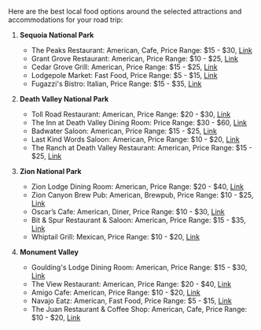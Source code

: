 Here are the best local food options around the selected attractions and accommodations for your road trip:
1. **Sequoia National Park**
   - The Peaks Restaurant: American, Cafe, Price Range: $15 - $30, [Link](https://www.tripadvisor.com/Restaurant_Review-g143050-d1224871-Reviews-The_Peaks_Restaurant-Sequoia_and_Kings_Canyon_National_Park_California.html)
   - Grant Grove Restaurant: American, Price Range: $10 - $25, [Link](https://www.tripadvisor.com/Restaurant_Review-g143050-d1224869-Reviews-Grant_Grove_Restaurant-Sequoia_and_Kings_Canyon_National_Park_California.html)
   - Cedar Grove Grill: American, Price Range: $15 - $25, [Link](https://www.tripadvisor.com/Restaurant_Review-g143050-d1376783-Reviews-Cedar_Grove_Grill-Sequoia_and_Kings_Canyon_National_Park_California.html)
   - Lodgepole Market: Fast Food, Price Range: $5 - $15, [Link](https://www.tripadvisor.com/Restaurant_Review-g143050-d792764-Reviews-Lodgepole_Market-Sequoia_and_Kings_Canyon_National_Park_California.html)
   - Fugazzi's Bistro: Italian, Price Range: $15 - $35, [Link](https://www.tripadvisor.com/Restaurant_Review-g143050-d1224875-Reviews-Fugazzi_s_Bistro-Sequoia_and_Kings_Canyon_National_Park_California.html)

2. **Death Valley National Park**
   - Toll Road Restaurant: American, Price Range: $20 - $30, [Link](https://www.tripadvisor.com/Restaurant_Review-g143021-d950566-Reviews-Toll_Road_Restaurant-Death_Valley_National_Park_California.html)
   - The Inn at Death Valley Dining Room: Price Range: $30 - $60, [Link](https://www.tripadvisor.com/Restaurant_Review-g143021-d950588-Reviews-The_Inn_at_Death_Valley_Dining_Room-Death_Valley_National_Park_California.html)
   - Badwater Saloon: American, Price Range: $15 - $25, [Link](https://www.tripadvisor.com/Restaurant_Review-g143021-d950596-Reviews-Badwater_Saloon-Death_Valley_National_Park_California.html)
   - Last Kind Words Saloon: American, Price Range: $10 - $20, [Link](https://www.tripadvisor.com/Restaurant_Review-g143021-d950613-Reviews-Last_Kind_Words_Saloon-Death_Valley_National_Park_California.html)
   - The Ranch at Death Valley Restaurant: American, Price Range: $15 - $25, [Link](https://www.tripadvisor.com/Restaurant_Review-g143021-d950596-Reviews-Ranch_at_Death_Valley_Restaurant-Death_Valley_National_Park_California.html)

3. **Zion National Park**
   - Zion Lodge Dining Room: American, Price Range: $20 - $40, [Link](https://www.tripadvisor.com/Restaurant_Review-g143057-d112743-Reviews-Zion_Lodge_Dining_Room-Zion_National_Park_Utah.html)
   - Zion Canyon Brew Pub: American, Brewpub, Price Range: $10 - $25, [Link](https://www.tripadvisor.com/Restaurant_Review-g143057-d112773-Reviews-Zion_Canyon_Brew_Pub-Zion_National_Park_Utah.html)
   - Oscar’s Cafe: American, Diner, Price Range: $10 - $30, [Link](https://www.tripadvisor.com/Restaurant_Review-g143057-d112774-Reviews-Oscar_s_Cafe-Zion_National_Park_Utah.html)
   - Bit & Spur Restaurant & Saloon: American, Price Range: $15 - $35, [Link](https://www.tripadvisor.com/Restaurant_Review-g143057-d112772-Reviews-Bit_Spur_Restaurant_Saloon-Zion_National_Park_Utah.html)
   - Whiptail Grill: Mexican, Price Range: $10 - $20, [Link](https://www.tripadvisor.com/Restaurant_Review-g143057-d1070360-Reviews-Whiptail_Grill-Zion_National_Park_Utah.html)

4. **Monument Valley**
   - Goulding's Lodge Dining Room: American, Price Range: $15 - $30, [Link](https://www.tripadvisor.com/Restaurant_Review-g57072-d1058259-Reviews-Goulding_s_Lodge_Dining_Room-Monument_Valley_Utah.html)
   - The View Restaurant: American, Price Range: $20 - $40, [Link](https://www.tripadvisor.com/Restaurant_Review-g57072-d1748881-Reviews-The_View_Restaurant-Monument_Valley_Utah.html)
   - Amigo Cafe: American, Price Range: $10 - $20, [Link](https://www.tripadvisor.com/Restaurant_Review-g57072-d1215813-Reviews-Amigo_Cafe-Monument_Valley_Utah.html)
   - Navajo Eatz: American, Fast Food, Price Range: $5 - $15, [Link](https://www.tripadvisor.com/Restaurant_Review-g57072-d8840388-Reviews-Navajo_Eatz-Monument_Valley_Utah.html)
   - The Juan Restaurant & Coffee Shop: American, Cafe, Price Range: $10 - $20, [Link](https://www.tripadvisor.com/Restaurant_Review-g57072-d11700094-Reviews-The_Juan_Restaurant_Coffee_Shop-Monument_Valley_Utah.html)
```